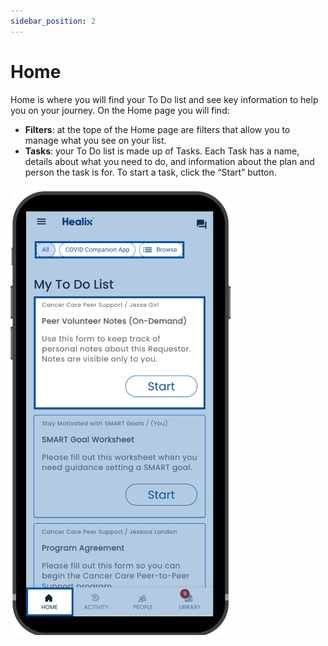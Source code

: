 ```yaml
---
sidebar_position: 2
---
```


# Home

Home is where you will find your To Do list and see key information to help you on your journey. On the Home page you will find:


* **Filters**: at the tope of the Home page are filters that allow you to manage what you see on your list.
* **Tasks**: your To Do list is made up of Tasks. Each Task has a name, details about what you need to do, and information about the plan and person the task is for. To start a task, click the “Start” button.

![Home](img/home.png)

